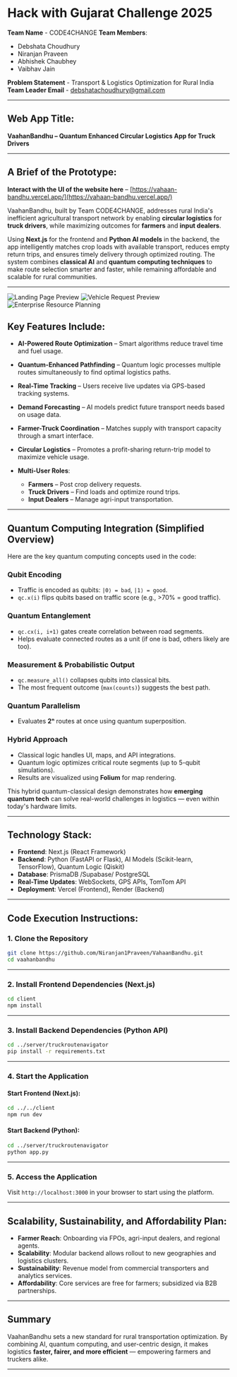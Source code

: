 # Hack with Gujarat Challenge 2025

**Team Name** - CODE4CHANGE
**Team Members**:

* Debshata Choudhury
* Niranjan Praveen
* Abhishek Chaubhey
* Vaibhav Jain

**Problem Statement** - Transport & Logistics Optimization for Rural India
**Team Leader Email** - [debshatachoudhury@gmail.com](mailto:debshatachoudhury@gmail.com)

---

## Web App Title:

**VaahanBandhu – Quantum Enhanced Circular Logistics App for Truck Drivers**

---

## A Brief of the Prototype:

**Interact with the UI of the website here** – [https://vahaan-bandhu.vercel.app/](https://vahaan-bandhu.vercel.app/)

VaahanBandhu, built by Team CODE4CHANGE, addresses rural India's inefficient agricultural transport network by enabling **circular logistics** for **truck drivers**, while maximizing outcomes for **farmers** and **input dealers**.

Using **Next.js** for the frontend and **Python AI models** in the backend, the app intelligently matches crop loads with available transport, reduces empty return trips, and ensures timely delivery through optimized routing. The system combines **classical AI** and **quantum computing techniques** to make route selection smarter and faster, while remaining affordable and scalable for rural communities.

---

![Landing Page Preview](./designs/landingPage.png)
![Vehicle Request Preview](./designs/vehicleRequest.png)
![Enterprise Resource Planning](./designs/ERP.png)

## Key Features Include:

* **AI-Powered Route Optimization** – Smart algorithms reduce travel time and fuel usage.
* **Quantum-Enhanced Pathfinding** – Quantum logic processes multiple routes simultaneously to find optimal logistics paths.
* **Real-Time Tracking** – Users receive live updates via GPS-based tracking systems.
* **Demand Forecasting** – AI models predict future transport needs based on usage data.
* **Farmer-Truck Coordination** – Matches supply with transport capacity through a smart interface.
* **Circular Logistics** – Promotes a profit-sharing return-trip model to maximize vehicle usage.
* **Multi-User Roles**:

  * **Farmers** – Post crop delivery requests.
  * **Truck Drivers** – Find loads and optimize round trips.
  * **Input Dealers** – Manage agri-input transportation.

---

## Quantum Computing Integration (Simplified Overview)

Here are the key quantum computing concepts used in the code:

### Qubit Encoding

* Traffic is encoded as qubits: `|0⟩ = bad`, `|1⟩ = good`.
* `qc.x(i)` flips qubits based on traffic score (e.g., >70% = good traffic).

### Quantum Entanglement

* `qc.cx(i, i+1)` gates create correlation between road segments.
* Helps evaluate connected routes as a unit (if one is bad, others likely are too).

### Measurement & Probabilistic Output

* `qc.measure_all()` collapses qubits into classical bits.
* The most frequent outcome (`max(counts)`) suggests the best path.

### Quantum Parallelism

* Evaluates **2ⁿ** routes at once using quantum superposition.

### Hybrid Approach

* Classical logic handles UI, maps, and API integrations.
* Quantum logic optimizes critical route segments (up to 5-qubit simulations).
* Results are visualized using **Folium** for map rendering.

This hybrid quantum-classical design demonstrates how **emerging quantum tech** can solve real-world challenges in logistics — even within today's hardware limits.

---

## Technology Stack:

* **Frontend**: Next.js (React Framework)
* **Backend**: Python (FastAPI or Flask), AI Models (Scikit-learn, TensorFlow), Quantum Logic (Qiskit)
* **Database**: PrismaDB /Supabase/ PostgreSQL
* **Real-Time Updates**: WebSockets, GPS APIs, TomTom API
* **Deployment**: Vercel (Frontend), Render (Backend)

---

## Code Execution Instructions:

### 1. Clone the Repository

```bash
git clone https://github.com/Niranjan1Praveen/VahaanBandhu.git  
cd vaahanbandhu
```

---

### 2. Install Frontend Dependencies (Next.js)

```bash
cd client
npm install
```

---

### 3. Install Backend Dependencies (Python API)

```bash
cd ../server/truckroutenavigator
pip install -r requirements.txt
```

---

### 4. Start the Application

#### Start Frontend (Next.js):

```bash
cd ../../client
npm run dev
```

#### Start Backend (Python):

```bash
cd ../server/truckroutenavigator
python app.py
```

---

### 5. Access the Application

Visit `http://localhost:3000` in your browser to start using the platform.

---

## Scalability, Sustainability, and Affordability Plan:

* **Farmer Reach**: Onboarding via FPOs, agri-input dealers, and regional agents.
* **Scalability**: Modular backend allows rollout to new geographies and logistics clusters.
* **Sustainability**: Revenue model from commercial transporters and analytics services.
* **Affordability**: Core services are free for farmers; subsidized via B2B partnerships.

---

## Summary

VaahanBandhu sets a new standard for rural transportation optimization. By combining AI, quantum computing, and user-centric design, it makes logistics **faster, fairer, and more efficient** — empowering farmers and truckers alike.

---